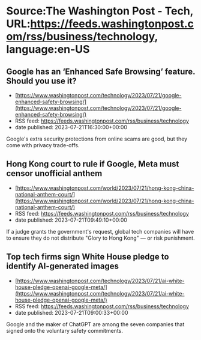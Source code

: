 # Source:The Washington Post - Tech, URL:https://feeds.washingtonpost.com/rss/business/technology, language:en-US

## Google has an ‘Enhanced Safe Browsing’ feature. Should you use it?
 - [https://www.washingtonpost.com/technology/2023/07/21/google-enhanced-safety-browsing/](https://www.washingtonpost.com/technology/2023/07/21/google-enhanced-safety-browsing/)
 - RSS feed: https://feeds.washingtonpost.com/rss/business/technology
 - date published: 2023-07-21T16:30:00+00:00

Google's extra security protections from online scams are good, but they come with privacy trade-offs.

## Hong Kong court to rule if Google, Meta must censor unofficial anthem
 - [https://www.washingtonpost.com/world/2023/07/21/hong-kong-china-national-anthem-court/](https://www.washingtonpost.com/world/2023/07/21/hong-kong-china-national-anthem-court/)
 - RSS feed: https://feeds.washingtonpost.com/rss/business/technology
 - date published: 2023-07-21T09:49:10+00:00

If a judge grants the government's request, global tech companies will have to ensure they do not distribute "Glory to Hong Kong" — or risk punishment.

## Top tech firms sign White House pledge to identify AI-generated images
 - [https://www.washingtonpost.com/technology/2023/07/21/ai-white-house-pledge-openai-google-meta/](https://www.washingtonpost.com/technology/2023/07/21/ai-white-house-pledge-openai-google-meta/)
 - RSS feed: https://feeds.washingtonpost.com/rss/business/technology
 - date published: 2023-07-21T09:00:33+00:00

Google and the maker of ChatGPT are among the seven companies that signed onto the voluntary safety commitments.

